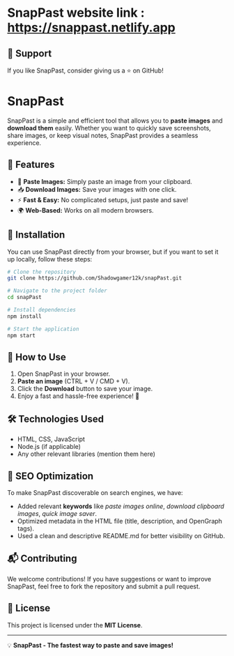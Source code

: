 # SnapPast website link : https://snappast.netlify.app
## 🌟 Support

If you like SnapPast, consider giving us a ⭐ on GitHub!
# SnapPast

SnapPast is a simple and efficient tool that allows you to **paste images** and **download them** easily. Whether you want to quickly save screenshots, share images, or keep visual notes, SnapPast provides a seamless experience.

## 🚀 Features

- 📌 **Paste Images:** Simply paste an image from your clipboard.
- 📥 **Download Images:** Save your images with one click.
- ⚡ **Fast & Easy:** No complicated setups, just paste and save!
- 🌍 **Web-Based:** Works on all modern browsers.

## 🔧 Installation

You can use SnapPast directly from your browser, but if you want to set it up locally, follow these steps:

```bash
# Clone the repository
git clone https://github.com/Shadowgamer12k/snapPast.git

# Navigate to the project folder
cd snapPast

# Install dependencies
npm install

# Start the application
npm start
```

## 📖 How to Use

1. Open SnapPast in your browser.
2. **Paste an image** (CTRL + V / CMD + V).
3. Click the **Download** button to save your image.
4. Enjoy a fast and hassle-free experience! 🚀

## 🛠 Technologies Used

- HTML, CSS, JavaScript
- Node.js (if applicable)
- Any other relevant libraries (mention them here)

## 📢 SEO Optimization

To make SnapPast discoverable on search engines, we have:

- Added relevant **keywords** like *paste images online*, *download clipboard images*, *quick image saver*.
- Optimized metadata in the HTML file (title, description, and OpenGraph tags).
- Used a clean and descriptive README.md for better visibility on GitHub.

## 📬 Contributing

We welcome contributions! If you have suggestions or want to improve SnapPast, feel free to fork the repository and submit a pull request.

## 📜 License

This project is licensed under the **MIT License**.

---

💡 **SnapPast - The fastest way to paste and save images!**

